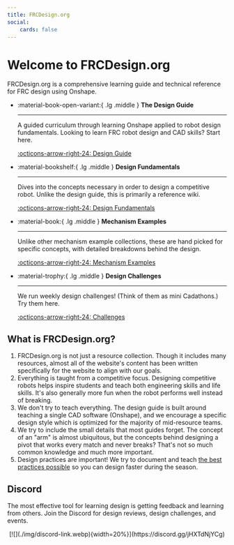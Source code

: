 ```yaml
---
title: FRCDesign.org
social:
    cards: false
---
```

<meta property="og:title" content="FRCDesign.org">
<meta property="og:description" content="A comprehensive learning guide and technical reference for FRC design using Onshape.">
<meta property="og:type" content="website">
<meta property="og:url" content="https://www.frcdesign.org/">
<meta property="og:image" content="https://www.frcdesign.org/img/embed/index.webp">
<meta name="theme-color" content="#4CAE4F">

# Welcome to FRCDesign.org
FRCDesign.org is a comprehensive learning guide and technical reference for FRC design using Onshape.

<div class="grid cards" markdown>

-   :material-book-open-variant:{ .lg .middle } __The Design Guide__

    ---

    A guided curriculum through learning Onshape applied to robot design fundamentals. Looking to learn FRC robot design and CAD skills? Start here.

    [:octicons-arrow-right-24: Design Guide](design-guide/index.md)

-   :material-bookshelf:{ .lg .middle } __Design Fundamentals__

    ---

    Dives into the concepts necessary in order to design a competitive robot. Unlike the design guide, this is primarily a reference wiki. 

    [:octicons-arrow-right-24: Design Fundamentals](design-fundamentals/index.md)

-   :material-book:{ .lg .middle } __Mechanism Examples__

    ---

    Unlike other mechanism example collections, these are hand picked for specific concepts, with detailed breakdowns behind the design.

    [:octicons-arrow-right-24: Mechanism Examples](mechanism-examples/index.md)

-   :material-trophy:{ .lg .middle } __Design Challenges__

    ---

    We run weekly design challenges! (Think of them as mini Cadathons.) Try them here.

    [:octicons-arrow-right-24: Challenges](design-challenge/index.md)

</div>

## What is FRCDesign.org?

1. FRCDesign.org is not just a resource collection. Though it includes many resources, almost all of the website's content has been written specifically for the website to align with our goals.
2. Everything is taught from a competitive focus. Designing competitive robots helps inspire students and teach both engineering skills and life skills. It's also generally more fun when the robot performs well instead of breaking.
2. We don't try to teach everything. The design guide is built around teaching a single CAD software (Onshape), and we encourage a specific design style which is optimized for the majority of mid-resource teams. 
3. We try to include the small details that most guides forget. The concept of an "arm" is almost ubiquitous, but the concepts behind designing a pivot that works every match and never breaks? That's not so much common knowledge and much more important.
4. Design practices are important! We try to document and teach [the best practices possible]() so you can design faster during the season.  

## Discord
The most effective tool for learning design is getting feedback and learning from others. Join the Discord for design reviews, design challenges, and events. 

<center>[![](./img/discord-link.webp){width=20%}](https://discord.gg/jHXTdNjYCg)</center>
